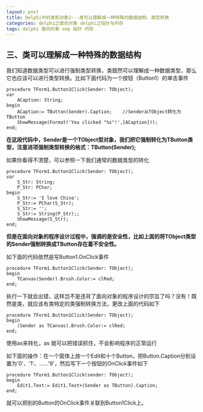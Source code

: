 ```yaml
---
layout: post
title: Delphi中的类和对象2---类可以理解成一种特殊的数据结构、类型转换
categories: delphi之面向对象 delphi之指针与内存
tags: delphi 面向对象 oop 指针 内存
---
```



## 三、类可以理解成一种特殊的数据结构

我们知道数据类型可以进行强制类型转换，类既然可以理解成一种数据类型，那么它也应该可以进行类型转换。比如下面代码为一个按钮（Button1）的单击事件

    procedure TForm1.Button1Click(Sender: TObject);
    var
        ACaption: String;
    begin
        ACaption:= TButton(Sender).Caption;    //Sender从TObject转化为TButton
        ShowMessage(Format('You clicked "%s"!',[ACaption]));
    end;

**在这段代码中，Sender是一个TObject型对象，我们把它强制转化为TButton类型，注意进项强制类型转换的格式：TButton(Sender);**

如果你看得不清楚，可以参照一下我们通常的数据类型的转化

    procedure TForm1.Button1Click(Sender: TObject);
    var
        S_Str: String;
        P_Str: PChar;
    begin
        S_Str:= 'I love China';
        P_Str:= PChar(S_Str);
        S_Str:= '';
        S_Str:= String(P_Str);;
        ShowMessage(S_Str);
    end;

**但是在面向对象的程序设计过程中，强调的是安全性，比如上面的将TObject类型的Sender强制转换成TButton存在着不安全性。**

如下面的代码依然是写Button1.OnClick事件

    procedure TForm1.Button1Click(Sender: TObject);
    begin
        TCanvas(Sender).Brush.Color:= clRed;
    end;

执行一下就会出错，这样岂不是违背了面向对象的程序设计的宗旨了吗？没有！既然是类，就应该有类特定的类强制转换方法，更改上面的代码如下

    procedure TForm1.Button1Click(Sender: TObject);
    begin
        (Sender as TCanvas).Brush.Color:= clRed;
    end;

使用as来转化，as 就可以把错误抓住，不会影响程序的正常运行

如下面的操作：在一个窗体上放一个Edit和十个Button，把Button.Caption分别设置为'0'、'1'、……'9'，然后写下一个按钮的OnClick事件如下

    procedure TForm1.Button1Click(sender: TObject);
    begin
        Edit1.Text:= Edit1.Text+(Sender as TButton).Caption;
    end;

就可以把别的Button的OnClick事件关联到Button1Click上。

 
